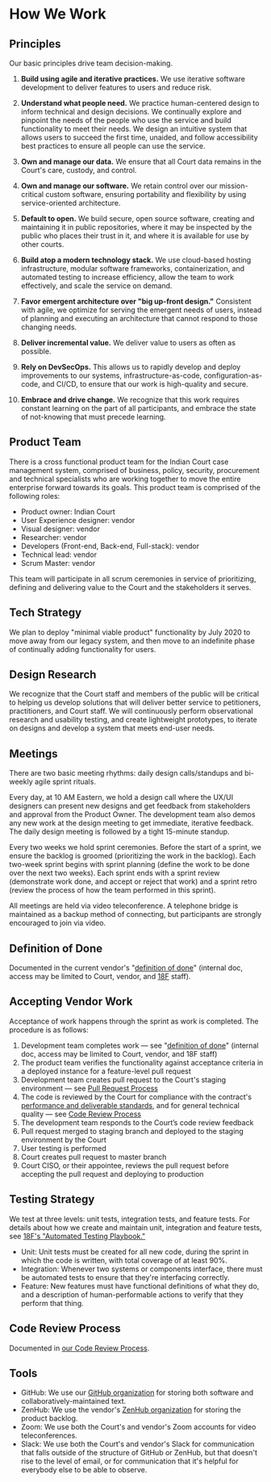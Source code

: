 # How We Work

## Principles

Our basic principles drive team decision-making.

1.  **Build using agile and iterative practices.** We use iterative software development to deliver features to users and reduce risk.

2.  **Understand what people need.** We practice human-centered design to inform technical and design decisions. We continually explore and pinpoint the needs of the people who use the service and build functionality to meet their needs. We design an intuitive system that allows users to succeed the first time, unaided, and follow accessibility best practices to ensure all people can use the service.

3.  **Own and manage our data.** We ensure that all Court data remains in the Court's care, custody, and control.

4.  **Own and manage our software.** We retain control over our mission-critical custom software, ensuring portability and flexibility by using service-oriented architecture.

5.  **Default to open.** We build secure, open source software, creating and maintaining it in public repositories, where it may be inspected by the public who places their trust in it, and where it is available for use by other courts.

6.  **Build atop a modern technology stack.** We use cloud-based hosting infrastructure, modular software frameworks, containerization, and automated testing to increase efficiency, allow the team to work effectively, and scale the service on demand.

7.  **Favor emergent architecture over "big up-front design."** Consistent with agile, we optimize for serving the emergent needs of users, instead of planning and executing an architecture that cannot respond to those changing needs.

8.  **Deliver incremental value.** We deliver value to users as often as possible.

9.  **Rely on DevSecOps.** This allows us to rapidly develop and deploy improvements to our systems, infrastructure-as-code, configuration-as-code, and CI/CD, to ensure that our work is high-quality and secure.

10. **Embrace and drive change.** We recognize that this work requires constant learning on the part of all participants, and embrace the state of not-knowing that must precede learning.

## Product Team

There is a cross functional product team for the Indian Court case management system, comprised of business, policy, security, procurement and technical specialists who are working together to move the entire enterprise forward towards its goals. This product team is comprised of the following roles:

-   Product owner: Indian Court
-   User Experience designer: vendor
-   Visual designer: vendor
-   Researcher: vendor
-   Developers (Front-end, Back-end, Full-stack): vendor
-   Technical lead: vendor
-   Scrum Master: vendor

This team will participate in all scrum ceremonies in service of prioritizing, defining and delivering value to the Court and the stakeholders it serves.

## Tech Strategy

We plan to deploy "minimal viable product" functionality by July 2020 to move away from our legacy system, and then move to an indefinite phase of continually adding functionality for users.

## Design Research

We recognize that the Court staff and members of the public will be critical to helping us develop solutions that will deliver better service to petitioners, practitioners, and Court staff. We will continuously perform observational research and usability testing, and create lightweight prototypes, to iterate on designs and develop a system that meets end-user needs.

## Meetings

There are two basic meeting rhythms: daily design calls/standups and bi-weekly agile sprint rituals.

Every day, at 10 AM Eastern, we hold a design call where the UX/UI designers can present new designs and get feedback from stakeholders and approval from the Product Owner. The development team also demos any new work at the design meeting to get immediate, iterative feedback. The daily design meeting is followed by a tight 15-minute standup.

Every two weeks we hold sprint ceremonies. Before the start of a sprint, we ensure the backlog is groomed (prioritizing the work in the backlog). Each two-week sprint begins with sprint planning (define the work to be done over the next two weeks). Each sprint ends with a sprint review (demonstrate work done, and accept or reject that work) and a sprint retro (review the process of how the team performed in this sprint).

All meetings are held via video teleconference. A telephone bridge is maintained as a backup method of connecting, but participants are strongly encouraged to join via video.

## Definition of Done

Documented in the current vendor's "[definition of
done](https://docs.google.com/document/d/1KO1Gh1bHo3TaeRhr6inPqqC-op00XkqiyTxYIOQVE6g/edit?ts=5c93ef23)" (internal doc, access may be limited to Court, vendor, and [18F](https://18f.gov/) staff).

## Accepting Vendor Work

Acceptance of work happens through the sprint as work is completed. The
procedure is as follows:

1.  Development team completes work — see "[definition of done](https://docs.google.com/document/d/1KO1Gh1bHo3TaeRhr6inPqqC-op00XkqiyTxYIOQVE6g/edit?ts=5c93ef23)" (internal doc, access may be limited to Court, vendor, and 18F staff)
2.  The product team verifies the functionality against acceptance criteria in a deployed instance for a feature-level pull request
3.  Development team creates pull request to the Court's staging environment — see [Pull Request Process](https://github.com/ustaxcourt/ef-cms#sprint-prs)
4.  The code is reviewed by the Court for compliance with the contract's [performance and deliverable standards](https://github.com/ustaxcourt/case-management-rfq/blob/master/02_SOW.md#deliverables-and-performance-standards), and for general technical quality — see [Code Review Process](https://github.com/ustaxcourt/ef-cms/blob/staging/docs/CODE_REVIEW.md)
5.  The development team responds to the Court’s code review feedback
6.  Pull request merged to staging branch and deployed to the staging environment by the Court
7.  User testing is performed
8.  Court creates pull request to master branch
9.  Court CISO, or their appointee, reviews the pull request before accepting the pull request and deploying to production

## Testing Strategy

We test at three levels: unit tests, integration tests, and feature tests. For details about how we create and maintain unit, integration and feature tests, see [18F's "Automated Testing Playbook."](https://automated-testing-playbook.18f.gov/)

-   Unit: Unit tests must be created for all new code, during the sprint in which the code is written, with total coverage of at least 90%.
-   Integration: Whenever two systems or components interface, there must be automated tests to ensure that they're interfacing correctly.
-   Feature: New features must have functional definitions of what they do, and a description of human-performable actions to verify that they perform that thing.

## Code Review Process

Documented in [our Code Review
Process](https://github.com/ustaxcourt/ef-cms/blob/staging/docs/CODE_REVIEW.md).

## Tools

-   GitHub: We use our [GitHub organization](https://github.com/ustaxcourt/ef-cms) for storing both software and collaboratively-maintained text.
-   ZenHub: We use the vendor's [ZenHub organization](https://github.com/flexion/ef-cms#workspaces/ef-cms-5bbe4bed4b5806bc2bec65d3/boards?repos=152320868&showPipelineDescriptions=false) for storing the product backlog.
-   Zoom: We use both the Court's and vendor's Zoom accounts for video teleconferences.
-   Slack: We use both the Court's and vendor's Slack for communication that falls outside of the structure of GitHub or ZenHub, but that doesn't rise to the level of email, or for communication that it's helpful for everybody else to be able to observe.
